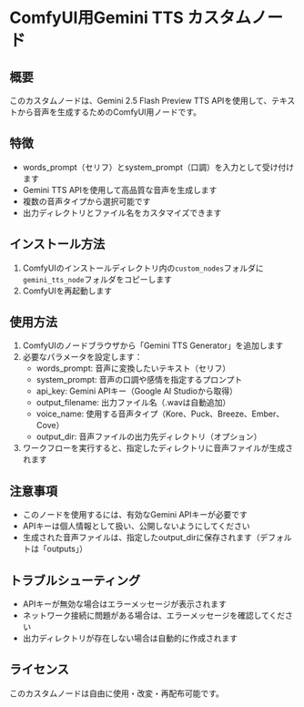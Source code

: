 # ComfyUI用Gemini TTS カスタムノード

## 概要
このカスタムノードは、Gemini 2.5 Flash Preview TTS APIを使用して、テキストから音声を生成するためのComfyUI用ノードです。

## 特徴
- words_prompt（セリフ）とsystem_prompt（口調）を入力として受け付けます
- Gemini TTS APIを使用して高品質な音声を生成します
- 複数の音声タイプから選択可能です
- 出力ディレクトリとファイル名をカスタマイズできます

## インストール方法
1. ComfyUIのインストールディレクトリ内の`custom_nodes`フォルダに`gemini_tts_node`フォルダをコピーします
2. ComfyUIを再起動します

## 使用方法
1. ComfyUIのノードブラウザから「Gemini TTS Generator」を追加します
2. 必要なパラメータを設定します：
   - words_prompt: 音声に変換したいテキスト（セリフ）
   - system_prompt: 音声の口調や感情を指定するプロンプト
   - api_key: Gemini APIキー（Google AI Studioから取得）
   - output_filename: 出力ファイル名（.wavは自動追加）
   - voice_name: 使用する音声タイプ（Kore、Puck、Breeze、Ember、Cove）
   - output_dir: 音声ファイルの出力先ディレクトリ（オプション）
3. ワークフローを実行すると、指定したディレクトリに音声ファイルが生成されます

## 注意事項
- このノードを使用するには、有効なGemini APIキーが必要です
- APIキーは個人情報として扱い、公開しないようにしてください
- 生成された音声ファイルは、指定したoutput_dirに保存されます（デフォルトは「outputs」）

## トラブルシューティング
- APIキーが無効な場合はエラーメッセージが表示されます
- ネットワーク接続に問題がある場合は、エラーメッセージを確認してください
- 出力ディレクトリが存在しない場合は自動的に作成されます

## ライセンス
このカスタムノードは自由に使用・改変・再配布可能です。

